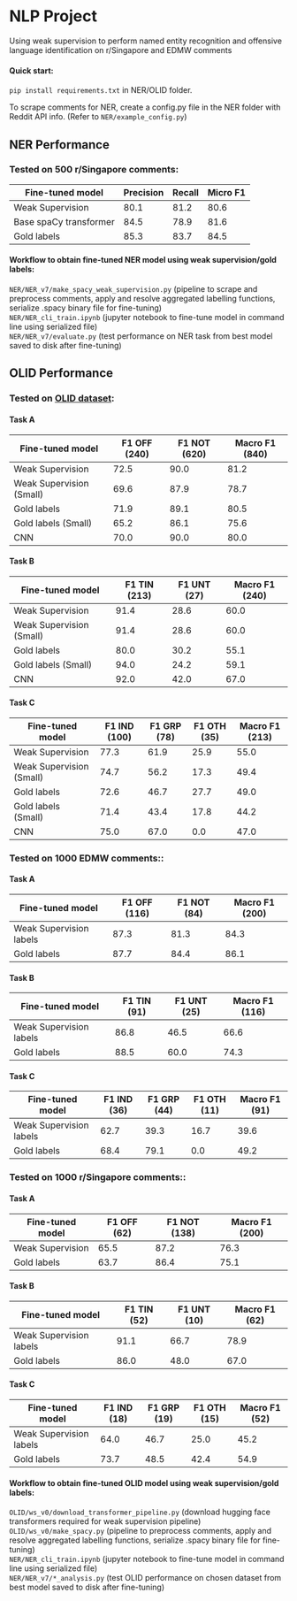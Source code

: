 # NLP Project
Using weak supervision to perform named entity recognition and offensive language identification on r/Singapore and EDMW comments

#### Quick start: 
`pip install requirements.txt` in NER/OLID folder.

To scrape comments for NER, create a config.py file in the NER folder with Reddit API info. (Refer to `NER/example_config.py`)

## NER Performance

### Tested on 500 r/Singapore comments:
|Fine-tuned model|Precision|Recall|Micro F1|
| -------- | ------- | ---- | ---- |
|Weak Supervision|80.1|81.2|80.6|
|Base spaCy transformer|84.5|78.9|81.6|
|Gold labels|85.3|83.7|84.5|  
  
#### Workflow to obtain fine-tuned NER model using weak supervision/gold labels: 
`NER/NER_v7/make_spacy_weak_supervision.py` (pipeline to scrape and preprocess comments, apply and resolve aggregated labelling functions, serialize .spacy binary file for fine-tuning)  
`NER/NER_cli_train.ipynb` (jupyter notebook to fine-tune model in command line using serialized file)  
`NER/NER_v7/evaluate.py` (test performance on NER task from best model saved to disk after fine-tuning)  


## OLID Performance

### Tested on [OLID dataset](https://sites.google.com/site/offensevalsharedtask/olid):

#### Task A
|Fine-tuned model|F1 OFF (240)|F1 NOT (620)|Macro F1 (840)|
| --- | --- | --- | --- |
|Weak Supervision|72.5|90.0|81.2|
|Weak Supervision (Small)|69.6|87.9|78.7|
|Gold labels|71.9|89.1|80.5|
|Gold labels (Small)|65.2|86.1|75.6| 
|CNN|70.0|90.0|80.0|
 

#### Task B
|Fine-tuned model|F1 TIN (213)|F1 UNT (27)|Macro F1 (240)|
| --- | --- | --- | --- |
|Weak Supervision|91.4|28.6|60.0|
|Weak Supervision (Small)|91.4|28.6|60.0|
|Gold labels|80.0|30.2|55.1|
|Gold labels (Small)|94.0|24.2|59.1| 
|CNN|92.0|42.0|67.0|


#### Task C
|Fine-tuned model|F1 IND (100)|F1 GRP (78)|F1 OTH (35)|Macro F1 (213)|
| --- | --- | --- | --- | --- |
|Weak Supervision|77.3|61.9|25.9|55.0|
|Weak Supervision (Small)|74.7|56.2|17.3|49.4|
|Gold labels|72.6|46.7|27.7|49.0|
|Gold labels (Small)|71.4|43.4|17.8|44.2|
|CNN|75.0|67.0|0.0|47.0|


### Tested on 1000 EDMW comments::

#### Task A
|Fine-tuned model|F1 OFF (116)|F1 NOT (84)|Macro F1 (200)|
| --- | --- | --- | --- |
|Weak Supervision labels|87.3|81.3|84.3|
|Gold labels|87.7|84.4|86.1|

#### Task B
|Fine-tuned model|F1 TIN (91)|F1 UNT (25)|Macro F1 (116)|
| --- | --- | --- | --- |
|Weak Supervision labels|86.8|46.5|66.6|
|Gold labels|88.5|60.0|74.3|

#### Task C
|Fine-tuned model|F1 IND (36)|F1 GRP (44)|F1 OTH (11)|Macro F1 (91)|
| --- | --- | --- | --- | --- |
|Weak Supervision labels|62.7|39.3|16.7|39.6|
|Gold labels|68.4|79.1|0.0|49.2|


### Tested on 1000 r/Singapore comments::

#### Task A
|Fine-tuned model|F1 OFF (62)|F1 NOT (138)|Macro F1 (200)|
| --- | --- | --- | --- |
|Weak Supervision|65.5|87.2|76.3|
|Gold labels|63.7|86.4|75.1|

#### Task B
|Fine-tuned model|F1 TIN (52)|F1 UNT (10)|Macro F1 (62)|
| --- | --- | --- | --- |
|Weak Supervision labels|91.1|66.7|78.9|
|Gold labels|86.0|48.0|67.0|

#### Task C
|Fine-tuned model|F1 IND (18)|F1 GRP (19)|F1 OTH (15)|Macro F1 (52)|
| --- | --- | --- | --- | --- |
|Weak Supervision labels|64.0|46.7|25.0|45.2|
|Gold labels|73.7|48.5|42.4|54.9| 
  
#### Workflow to obtain fine-tuned OLID model using weak supervision/gold labels:  
`OLID/ws_v0/download_transformer_pipeline.py` (download hugging face transformers required for weak supervision pipeline)  
`OLID/ws_v0/make_spacy.py` (pipeline to preprocess comments, apply and resolve aggregated labelling functions, serialize .spacy binary file for fine-tuning)  
`NER/NER_cli_train.ipynb` (jupyter notebook to fine-tune model in command line using serialized file)  
`NER/NER_v7/*_analysis.py` (test OLID performance on chosen dataset from best model saved to disk after fine-tuning) 
